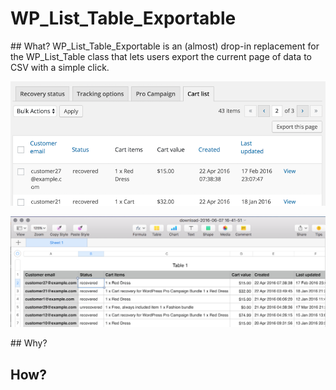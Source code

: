# WP_List_Table_Exportable

## What?
WP_List_Table_Exportable is an (almost) drop-in replacement for the WP_List_Table class that lets users export the current page of data to CSV with a simple click. 

![Screenshot of export link](/assets/screenshot-1.png?raw=true)

![Screenshot of resulting CSV file](/assets/screenshot-2.png?raw=true)

## Why?

## How?


